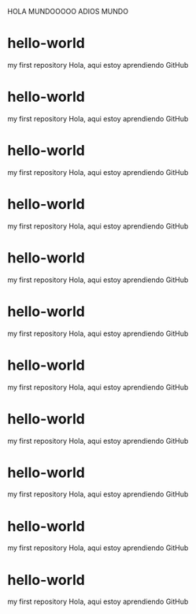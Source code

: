 HOLA MUNDOOOOO
ADIOS MUNDO


# hello-world
my first repository
Hola, aqui estoy aprendiendo GitHub

# hello-world
my first repository
Hola, aqui estoy aprendiendo GitHub

# hello-world
my first repository
Hola, aqui estoy aprendiendo GitHub

# hello-world
my first repository
Hola, aqui estoy aprendiendo GitHub

# hello-world
my first repository
Hola, aqui estoy aprendiendo GitHub

# hello-world
my first repository
Hola, aqui estoy aprendiendo GitHub
# hello-world
my first repository
Hola, aqui estoy aprendiendo GitHub
# hello-world
my first repository
Hola, aqui estoy aprendiendo GitHub
# hello-world
my first repository
Hola, aqui estoy aprendiendo GitHub
# hello-world
my first repository
Hola, aqui estoy aprendiendo GitHub
# hello-world
my first repository
Hola, aqui estoy aprendiendo GitHub

